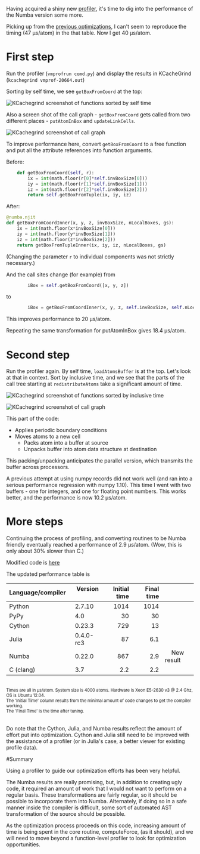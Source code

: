 <!-- 
.. title: More Performance With Numba
.. slug: more-with-numba
.. date: 2015-11-13 10:30:00 UTC-06:00
.. tags:  Numba, python, CoMD
.. category: 
.. link: 
.. description: 
.. type: text
-->

Having acquired a shiny new [profiler](http://markdewing.github.io/blog/posts/prototype-for-profiling-python/), it's time to dig into the performance of the Numba version some more.

Picking up from the [previous optimizations](http://markdewing.github.io/blog/posts/improvements-in-comd-cell-method-performance/), I can't seem to reproduce the timing (47 &mu;s/atom) in the that table.  Now I get 40 &mu;s/atom.

# First step


Run the profiler (`vmprofrun comd.py`) and display the results in KCacheGrind (`kcachegrind vmprof-20664.out`)

Sorting by self time, we see `getBoxFromCoord` at the top:

![KCachegrind screenshot of functions sorted by self time](../../2015/profile1_by_self_sm.png)


Also a screen shot of the call graph - `getBoxFromCoord` gets called from two different places - `putAtomInBox` and `updateLinkCells`.

![KCachegrind screenshot of call graph](../../2015/profile1_call_graph_sm.png)

To improve performance here, convert `getBoxFromCoord` to a free function and put all the attribute references into function arguments.

Before:
```python
    def getBoxFromCoord(self, r):
        ix = int(math.floor(r[0]*self.invBoxSize[0]))
        iy = int(math.floor(r[1]*self.invBoxSize[1]))
        iz = int(math.floor(r[2]*self.invBoxSize[2]))
        return self.getBoxFromTuple(ix, iy, iz)
```

After:
```python
@numba.njit
def getBoxFromCoordInner(x, y, z, invBoxSize, nLocalBoxes, gs):
    ix = int(math.floor(x*invBoxSize[0]))
    iy = int(math.floor(y*invBoxSize[1]))
    iz = int(math.floor(z*invBoxSize[2]))
    return getBoxFromTupleInner(ix, iy, iz, nLocalBoxes, gs)
```

(Changing the parameter `r` to individual components was not strictly necessary.)

And the call sites change (for example) from
```python
        iBox = self.getBoxFromCoord([x, y, z])
```
to
```python
        iBox = getBoxFromCoordInner(x, y, z, self.invBoxSize, self.nLocalBoxes, self.gridSize)
```

This improves performance to 20 &mu;s/atom.

Repeating the same transformation for putAtomInBox gives 18.4 &mu;s/atom.

# Second step

Run the profiler again.  By self time, `loadAtomsBuffer` is at the top.  Let's look at that in context.
Sort by inclusive time, and we see that the parts of the call tree starting at `redistributeAtoms` take a significant amount of time.

![KCachegrind screenshot of functions sorted by inclusive time](../../2015/profile2_by_incl_sm.png)

![KCachegrind screenshot of call graph](../../2015/profile2_call_graph_sm.png)

This part of the code:

- Applies periodic boundary conditions
- Moves atoms to a new cell
  - Packs atom into a buffer at source
  - Unpacks buffer into atom data structure at destination

This packing/unpacking anticipates the parallel version, which transmits the buffer across processors.

A previous attempt at using numpy records did not work well (and ran into a serious performance regression with numpy 1.10).
This time I went with two buffers - one for integers, and one for floating point numbers.  This works better, and the
performance is now 10.2 &mu;s/atom.


# More steps
Continuing the process of profiling, and converting routines to be Numba friendly eventually reached a performance of 2.9 &mu;s/atom.
(Wow, this is only about 30% slower than C.)

Modified code is [here](https://gist.github.com/markdewing/8bd6bd8dbef8613004fe)

The updated performance table is


| Language/compiler&nbsp;&nbsp; | Version &nbsp;&nbsp;| Initial time | &nbsp;&nbsp;Final time| |
|-------------------|--------------|--------------:|------------:|--|
| Python            | 2.7.10       |  1014       |  1014     | |
| PyPy              | 4.0       |   30        |   30         | |
| Cython            | 0.23.3       |  729        |   13      | |
| Julia             | 0.4.0-rc3    |  87         | 6.1       | |
| Numba             | 0.22.0       |  867        |   2.9     |  &nbsp; &nbsp; New result |
| C (clang)         | 3.7          |  2.2          |   2.2   | |

<br/>
<div style="font-size:80%">
Times are all in &mu;s/atom. System size is 4000 atoms.
Hardware is Xeon E5-2630 v3 @ 2.4 Ghz, OS is Ubuntu 12.04.
<br/>
The 'Initial Time' column results from the minimal amount of code changes to get the compiler working.
<br/>
The 'Final Time' is the time after tuning.
</div>
<br/>


Do note that the Cython, Julia, and Numba results reflect the amount of effort put into optimization.
Cython and Julia still need to be improved with the assistance of a profiler (or in Julia's case, a better viewer
for existing profile data).

#Summary

Using a profiler to guide our optimization efforts has been very helpful.

The Numba results are really promising, but, in addition to creating ugly code, it required an amount of work
that I would not want to perform on a regular basis.    These transformations are fairly regular, so it should
be possible to incorporate them into Numba.  Alternately, if doing so in a safe manner inside the compiler is difficult,
some sort of automated AST transformation of the source should be possible.

As the optimization process proceeds on this code, increasing amount of time is being spent in the core routine, computeForce, (as it should), and we will need to move beyond a function-level profiler to look for optimization opportunities.
